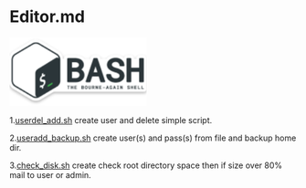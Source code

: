 # Editor.md
![](https://github.com/chsnv/Bash_Script/blob/main/img/bash.png)

1.[userdel_add.sh](https://github.com/chsnv/Bash_Script/blob/main/scripts/userdel_add.sh "userdel_add.sh") create user and delete simple script.

2.[useradd_backup.sh](https://github.com/chsnv/Bash_Script/blob/main/scripts/useradd_del.sh "useradd_backup.sh") create user(s) and pass(s) from file and backup home dir.

3.[check_disk.sh](https://github.com/chsnv/Bash_Script/blob/main/scripts/check_disk.sh "check_disk.sh") create check root directory space then if size over 80% mail to user or admin.

